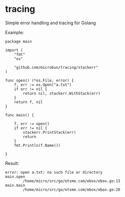 # tracing

Simple error handling and tracing for Golang

Example:

```golang
package main

import (
	"fmt"
	"os"

	"github.com/microbun/tracing/stackerr"
)

func open() (*os.File, error) {
	f, err := os.Open("a.txt")
	if err != nil {
		return nil, stackerr.WithStack(err)
	}
	return f, nil
}

func main() {

	f, err := open()
	if err != nil {
		stackerr.PrintStack(err)
		return
	}
	fmt.Println(f.Name())

}

```

Result:

```base
error: open a.txt: no such file or directory
main.open
        /home/micro/src/go/etsme.com/ebox/ebox.go:13
main.main
        /home/micro/src/go/etsme.com/ebox/ebox.go:20

```
